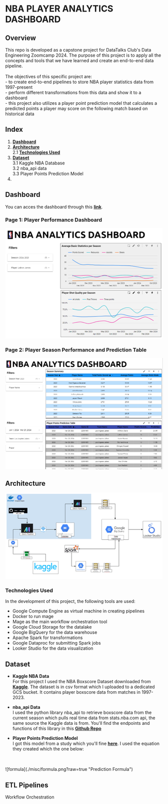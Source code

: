 # NBA PLAYER ANALYTICS DASHBOARD
## Overview

This repo is developed as a capstone project for DataTalks Club's Data Engineering Zoomcamp 2024. The purpose of this project is to apply all the concepts and tools that we have learned and create an end-to-end data pipeline. 
<br>
<br>
The objectives of this specific project are: 
<br>
	- to create end-to-end pipelines to store NBA player statistics data from 1997-present<br>
 	- perform different transformations from this data and show it to a dashboard<br>
  	- this project also utilizes a player point prediction model that calculates a predicted points a player may score on the following match based on historical data <br>

## Index
1. [**Dashboard**](https://github.com/asm-abed/nba-player-analytics-dashboard?tab=readme-ov-file#dashboard) <br>
2. [**Architecture**](https://github.com/asm-abed/nba-player-analytics-dashboard?tab=readme-ov-file#architecture) <br>
   2.1 [**Technologies Used**](https://github.com/asm-abed/nba-player-analytics-dashboard/edit/main/README.md#technologies-used) <br>
3. [**Dataset**](https://github.com/asm-abed/nba-player-analytics-dashboard/edit/main/README.md#dataset) <br>
   3.1 Kaggle NBA Database <br>
   3.2 nba_api data <br>
   3.3 Player Points Prediction Model <br>
5. 



## Dashboard
You can acces the dashboard through this [**link**](https://lookerstudio.google.com/reporting/2af71728-04ed-40ea-89a0-9612950f50c6). 
<br>
### Page 1: Player Performance Dashboard
![DB Page 1](./misc/dashboard1.png?raw=true "Dasboard Page 1")

### Page 2: Player Season Performance and Prediction Table
![DB Page 2](./misc/dashboard2.png?raw=true "Dasboard Page 2")

## Architecture
![Project Archi](./misc/architecture.png?raw=true "Architecture")

### Technologies Used
In the development of this project, the following tools are used:
- Google Compute Engine as virtual machine in creating pipelines
- Docker to run mage
- Mage as the main workflow orchestration tool
- Google Cloud Storage for the datalake
- Google BigQuery for the data warehouse
- Apache Spark for transformations
- Google Dataproc for submitting Spark jobs
- Looker Studio for the data visualization

## Dataset
  - **Kaggle NBA Data** <br>
   For this project I used the NBA Boxscore Dataset downloaded from [**Kaggle**](https://www.kaggle.com/datasets/szymonjwiak/nba-traditional?select=traditional.csv). The dataset is in csv format which I uploaded to a dedicated GCS bucket. It contains player boxscore data from matches in 1997-2023.

  - **nba_api Data** <br>
   I used the python library nba_api to retrieve boxscore data from the current season which pulls real time data from stats.nba.com api, the same source the Kaggle data is from. You'll find the endpoints and functions of this library in this [**Github Repo**](https://github.com/swar/nba_api)

  - **Player Points Prediction Model** <br>
   I got this model from a study which you'll fine [**here**](https://courses.cs.washington.edu/courses/cse547/23wi/old_projects/23wi/NBA_Performance.pdf). I used the equation they created which the one below:
<br>
<br>
![formula](./misc/formula.png?raw=true "Prediction Formula")

## ETL Pipelines
Workflow Orchestration




